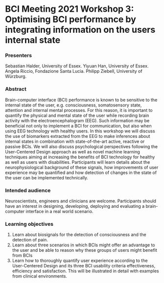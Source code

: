 # BCI Meeting 2021 Workshop 3: Optimising BCI performance by integrating information on the users internal state

### Presenters
Sebastian Halder, University of Essex. 
Yiyuan Han, University of Essex. 
Angela Riccio, Fondazione Santa Lucia. 
Philipp Ziebell, University of Würzburg. 

### Abstract
Brain-computer interface (BCI) performance is known to be sensitive to the internal state of the user, e.g. consciousness, somatosensory state, attention and internal mental processes. For this reason, it is important to quantify the physical and mental state of the user while recording brain activity with the electroencephalogram (EEG). Such information may be beneficial not only to implement a BCI for communication, but also when using EEG technology with healthy users. In this workshop we will discuss the use of biomarkers extracted from the EEG to make inferences about internal states in combination with state-of-the-art active, reactive or passive BCIs. We will also discuss psychological perspectives following the User-Centered Design approach as well as novel machine learning techniques aiming at increasing the benefits of BCI technology for healthy as well as users with disabilities. Participants will learn details about the neurophysiological background of these signals, how improvements of user experience may be quantified and how detection of changes in the state of the user can be implemented technically.

### Intended audience
Neuroscientists, engineers and clinicians are welcome. Participants should have an interest in designing, developing, deploying and evaluating a brain-computer interface in a real world scenario.

### Learning objectives
1. Learn about biosignals for the detection of consciousness and the detection of pain.
2. Learn about three scenarios in which BCIs might offer an advantage to the user and be able to reason why these groups of users might benefit from BCIs
3. Learn how to thoroughly quantify user experience according to the User-Centered Design and its three BCI usability criteria effectiveness, efficiency and satisfaction. This will be illustrated in detail with examples from clinical environments.
